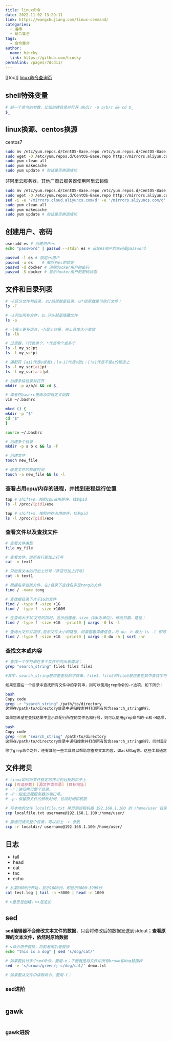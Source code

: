 ```yaml
---
title: linux命令
date: 2022-11-02 13:29:11
link: https://wangchujiang.com/linux-command/
categories: 
  - 运维
  - 命令集合
tags: 
  - 命令集合
author: 
  name: hincky
  link: https://github.com/hincky
permalink: /pages/7dcd11/
---
```

[[toc]]
[linux命令查询页](https://wangchujiang.com/linux-command/)

## shell特殊变量
```sh
# 前一个命令的参数，比如创建目录并打开 mkdir -p a/b/c && cd $_
$_

```

## linux换源、centos换源
centos7
```sh
sudo mv /etc/yum.repos.d/CentOS-Base.repo /etc/yum.repos.d/CentOS-Base.repo.backup
sudo wget -O /etc/yum.repos.d/CentOS-Base.repo http://mirrors.aliyun.com/repo/Centos-7.repo
sudo yum clean all
sudo yum makecache
sudo yum update # 验证是否换源成功
```

非阿里云服务器，其他厂商云服务器使用阿里云镜像
```sh
sudo mv /etc/yum.repos.d/CentOS-Base.repo /etc/yum.repos.d/CentOS-Base.repo.backup
sudo wget -O /etc/yum.repos.d/CentOS-Base.repo http://mirrors.aliyun.com/repo/Centos-7.repo
sed -i -e '/mirrors.cloud.aliyuncs.com/d' -e '/mirrors.aliyuncs.com/d' /etc/yum.repos.d/CentOS-Base.repo
sudo yum clean all
sudo yum makecache
sudo yum update # 验证是否换源成功
```

## 创建用户、密码

```sh
useradd es # 创建用户es
echo "password" | passwd --stdin es # 设定es用户的密码是password

passwd -l es # 锁定es用户
passwd -u es 	# 解除对es的锁定
passwd -d docker # 清除docker用户的密码
passwd -S docker # 显示docker用户的密码状态

```


## 文件和目录列表

```sh
# -F区分文件和目录，以/结尾就是目录，以*结尾就是可执行文件；
ls -F

# -a列出所有文件，以.开头就是隐藏文件
ls -a 

# -l展示更多信息，-h显示容量，带上具体大小单位
ls -lh

# 过滤器，?代表单个，*代表零个或多个
ls -l my_sc?pt
ls -l my_sc*pt

# 通配符 [ai]代表a或者i；[a-i]代表a到i；[!a]代表不是a的都选上
ls -l my_scr[ai]pt
ls -l my_scr[a-i]pt

# 创建多级目录并打开
mkdir -p a/b/c && cd $_

# 或者在bashrc里面添加自定义函数
vim ~/.bashrc

mkcd () {
mkdir -p "$"
cd "$"
}

source ~/.bashrc

# 创建多个目录
mkdir -p a b c && ls -F

# 创建文件
touch new_file

# 改变文件的修改时间
touch -a new_file && ls -l

```

### 查看占用cpu/内存的进程，并找到进程运行位置

```sh
top # shift+p，按照cpu占用排序，找到pid
ls -l /proc/[pid]/exe

top # shift+m，按照内存占用排序，找到pid
ls -l /proc/[pid]/exe
```

### 查看文件以及查找文件

```sh
# 查看文件类型
file my_file

# 查看文件，给所有行都加上行号
cat -n text1

# 只给有文本的行加上行号（非空行加上行号）
cat -b text1

# 根据名字查找文件，在/目录下查找名字是tong的文件
find / -name tong

# 查找根目录下大于1G的文件
find / -type f -size +1G
find / -type f -size +100M

# 在查询大于1G文件的同时，显示创建者、size（以b为单位）、修改日期、路径；
find / -type f -size +1G  -print0 | xargs -0 ls -l

# 查询大文件并排序,显示文件大小和路径，如需查看详情信息，将 du -h 改为 ls -l 即可
find / -type f -size +1G  -print0 | xargs -0 du -h | sort -nr

```

### 查找文本或内容
```sh
# 查找一个字符串在多个文件中的出现情况：
grep "search_string" file1 file2 file3

#其中，search_string是您要查找的字符串，file1、file2和file3是您要在其中查找字符串的文件名。

如果您要在一个目录中查找所有文件中的字符串，则可以使用grep命令的-r选项，如下所示：

bash
Copy code
grep -r "search_string" /path/to/directory
这将在/path/to/directory目录中递归搜索并打印所有包含search_string的行。

如果您希望在查找结果中显示匹配行所在的文件名和行号，则可以使用grep命令的-n和-H选项，如下所示：

bash
Copy code
grep -rnH "search_string" /path/to/directory
这将在/path/to/directory目录中递归搜索并打印所有包含search_string的行，同时显示每个匹配行所在的文件名和行号。

除了grep命令之外，还有其他一些工具可以帮助您查找文本内容，如ack和ag等。这些工具通常比grep命令更快和更灵活。
```


## 文件拷贝

```sh
# linux如何将文件稳定地拷贝到远程的机子上
scp [可选参数] [源文件或目录] [目标地址]
# -r：递归拷贝整个目录。
# -P：指定远程服务器的端口号。
# -p：保留原文件的修改时间、访问时间和权限

# 将本地的文件 localfile.txt 拷贝到远程机器 192.168.1.100 的 /home/user 目录下
scp localfile.txt username@192.168.1.100:/home/user/

# 要递归拷贝整个目录，可以加上 -r 参数
scp -r localdir/ username@192.168.1.100:/home/user/
```

## 日志
- tail
- head
- cat
- tac
- echo

```sh
# 从第3000行开始，显示1000行。即显示3000~3999行
cat test.log | tail -n +3000 | head -n 1000

# >意思是创建，>>是追加

```

## sed

**sed编辑器不会修改文本文件的数据**，只会将修改后的数据发送到stdout；**查看原理的文本文件，依然时原始数据**

```sh
# s命令用于替换，将前者用后者替换
echo "this is a dog" | sed 's/dog/cat/' 

# 如果要执行多个sed命令，要用-e；下面就是将文件中所有brown和dog替换掉
sed -e 's/brown/green/; s/dog/cat/' demo.txt

# 如果要从文件中读取命令，要用-f；


```

### sed进阶
```sh


```

## gawk
```sh


```

### gawk进阶
```sh


```


